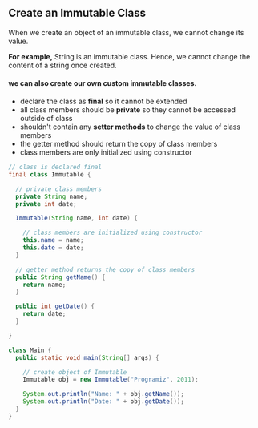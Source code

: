 
## Create an Immutable Class
When we create an object of an immutable class, we cannot change its value.

 **For example,** String is an immutable class. Hence, we cannot change the content of a string once created.


#### we can also create our own custom immutable classes.

* declare the class as **final** so it cannot be extended
* all class members should be **private** so they cannot be accessed outside of class
* shouldn't contain any **setter methods** to change the value of class members
* the getter method should return the copy of class members
* class members are only initialized using constructor


```java
// class is declared final
final class Immutable {

  // private class members
  private String name;
  private int date;

  Immutable(String name, int date) {

    // class members are initialized using constructor
    this.name = name;
    this.date = date;
  }

  // getter method returns the copy of class members
  public String getName() {
    return name;
  }

  public int getDate() {
    return date;
  }

}

class Main {
  public static void main(String[] args) {

    // create object of Immutable
    Immutable obj = new Immutable("Programiz", 2011);

    System.out.println("Name: " + obj.getName());
    System.out.println("Date: " + obj.getDate());
  }
}

```
